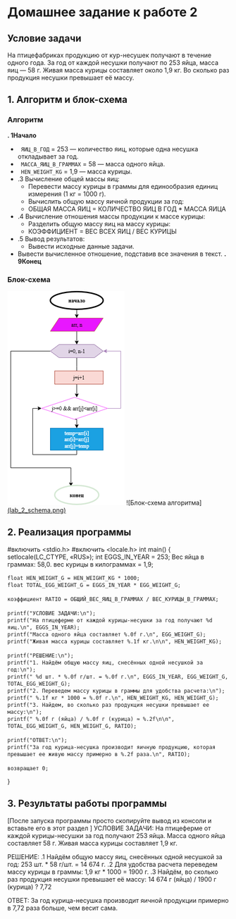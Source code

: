 # Домашнее задание к работе 2

## Условие задачи
На птицефабриках продукцию от кур-несушек получают в течение одного года. За год от каждой несушки получают по 253 яйца, масса яиц — 58 г. Живая масса курицы составляет около 1,9 кг. Во сколько раз продукция несушки превышает её массу.
## 1. Алгоритм и блок-схема

### Алгоритм
**. 1Начало**

  - ` ЯИЦ_В_ГОД` = 253 — количество яиц, которые одна несушка откладывает за год.
  - ` МАССА_ЯИЦ_В_ГРАММАХ` = 58 — масса одного яйца.
  - ` HEN_WEIGHT_KG` = 1,9 — масса курицы.
- .3 Вычисление общей массы яиц:
  - Перевести массу курицы в граммы для единообразия единиц измерения (1 кг = 1000 г).
  - Вычислить общую массу яичной продукции за год:
  - ОБЩАЯ МАССА ЯИЦ = КОЛИЧЕСТВО ЯИЦ В ГОД * МАССА ЯИЦА
- .4 Вычисление отношения массы продукции к массе курицы:
  - Разделить общую массу яиц на массу курицы:
  - КОЭФФИЦИЕНТ = ВЕС ВСЕХ ЯИЦ / ВЕС КУРИЦЫ
- .5 Вывод результатов:
  - Вывести исходные данные задачи.
 - Вывести вычисленное отношение, подставив все значения в текст.
**. 9Конец**

### Блок-схема
![Блок-схема алгоритма](lab_2_schema.png) 
![Блок-схема алгоритма][(lab_2_schema.png) ](https://app.diagrams.net/#Lsaprykin.drawio.png#%7B%22pageId%22%3A%22BSldnmuLx-TfrJCFuZIL%22%7D)




## 2. Реализация программы

<!-- Вставьте код программы-->
#включить <stdio.h>
#включить <locale.h> 
int main() {
 setlocale(LC_CTYPE, «RUS»);
 int EGGS_IN_YEAR = 253;
 Вес яйца в граммах: 58,0.
 вес курицы в килограммах = 1,9;

    float HEN_WEIGHT_G = HEN_WEIGHT_KG * 1000;
    float TOTAL_EGG_WEIGHT_G = EGGS_IN_YEAR * EGG_WEIGHT_G;

    коэффициент RATIO = ОБЩИЙ_ВЕС_ЯИЦ_В_ГРАММАХ / ВЕС_КУРИЦЫ_В_ГРАММАХ;

    printf("УСЛОВИЕ ЗАДАЧИ:\n");
    printf("На птицеферме от каждой курицы-несушки за год получают %d яиц.\n", EGGS_IN_YEAR);
    printf("Масса одного яйца составляет %.0f г.\n", EGG_WEIGHT_G);
    printf("Живая масса курицы составляет %.1f кг.\n\n", HEN_WEIGHT_KG);

    printf("РЕШЕНИЕ:\n");
    printf("1. Найдём общую массу яиц, снесённых одной несушкой за год:\n");
    printf(" %d шт. * %.0f г/шт. = %.0f г.\n", EGGS_IN_YEAR, EGG_WEIGHT_G, TOTAL_EGG_WEIGHT_G);
    printf("2. Переведем массу курицы в граммы для удобства расчета:\n");
    printf(" %.1f кг * 1000 = %.0f г.\n", HEN_WEIGHT_KG, HEN_WEIGHT_G);
    printf("3. Найдем, во сколько раз продукция несушки превышает ее массу:\n");
    printf(" %.0f г (яйца) / %.0f г (курица) ≈ %.2f\n\n", TOTAL_EGG_WEIGHT_G, HEN_WEIGHT_G, RATIO);

    printf("ОТВЕТ:\n");
    printf("За год курица-несушка производит яичную продукцию, которая превышает ее живую массу примерно в %.2f раза.\n", RATIO);

    возвращает 0;
}

## 3. Результаты работы программы

[После запуска программы просто скопируйте вывод из консоли и вставьте его в этот раздел ]
УСЛОВИЕ ЗАДАЧИ:
На птицеферме от каждой курицы-несушки за год получают 253 яйца.
Масса одного яйца составляет 58 г.
Живая масса курицы составляет 1,9 кг.

РЕШЕНИЕ:
.1 Найдём общую массу яиц, снесённых одной несушкой за год:
 253 шт. * 58 г/шт. = 14 674 г.
.2 Для удобства расчета переведем массу курицы в граммы:
 1,9 кг * 1000 = 1900 г.
.3 Найдём, во сколько раз продукция несушки превышает её массу:
 14 674 г (яйца) / 1900 г (курица) ? 7,72

ОТВЕТ:
За год курица-несушка производит яичной продукции примерно в 7,72 раза больше, чем весит сама.
